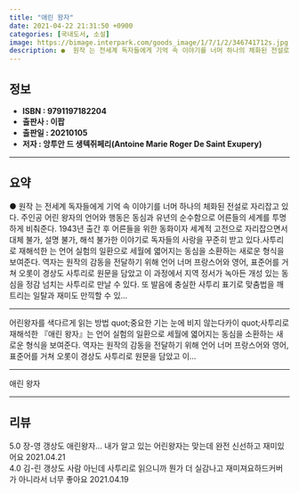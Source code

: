 ```yaml
---
title: "애린 왕자"
date: 2021-04-22 21:31:50 +0900
categories: [국내도서, 소설]
image: https://bimage.interpark.com/goods_image/1/7/1/2/346741712s.jpg
description: ●  원작 는 전세계 독자들에게 기억 속 이야기를 너머 하나의 체화된 전설로 자리잡고 있다. 주인공 어린 왕자의 언어와 행동은 동심과 유년의 순수함으로 어른들의 세계를 투명하게 비춰준다. 1943년 출간 후 어른들을 위한 동화이자 세계적 고전으로 자리잡으면서 대체 불가, 설명 불가, 해석 불가한 이야기로
---
```


## **정보**

- **ISBN : 9791197182204**
- **출판사 : 이팝**
- **출판일 : 20210105**
- **저자 : 앙투안 드 생텍쥐페리(Antoine Marie Roger De Saint Exupery)**

------



## **요약**

●  원작 는 전세계 독자들에게 기억 속 이야기를 너머 하나의 체화된 전설로 자리잡고 있다. 주인공 어린 왕자의 언어와 행동은 동심과 유년의 순수함으로 어른들의 세계를 투명하게 비춰준다. 1943년 출간 후 어른들을 위한 동화이자 세계적 고전으로 자리잡으면서 대체 불가, 설명 불가, 해석 불가한 이야기로 독자들의 사랑을 꾸준히 받고 있다.사투리로 재해석한 는 언어 실험의 일환으로 세월에 엷어지는 동심을 소환하는 새로운 형식을 보여준다. 역자는 원작의 감동을 전달하기 위해 언어 너머 프랑스어와 영어, 표준어를 거쳐 오롯이 경상도 사투리로 원문을 담았고 이 과정에서 지역 정서가 녹아든 개성 있는 동심을 정감 넘치는 사투리로 만날 수 있다. 또 발음에 충실한 사투리 표기로 맞춤법을 깨트리는 일탈과 재미도 만끽할 수 있...

------

어린왕자를 색다르게 읽는 방법
 quot;중요한 기는 눈에 비지 않는다카이 quot;사투리로 재해석한 『애린 왕자』는 언어 실험의 일환으로 세월에 엷어지는 동심을 소환하는 새로운 형식을 보여준다. 역자는 원작의 감동을 전달하기 위해 언어 너머 프랑스어와 영어, 표준어를 거쳐 오롯이 경상도 사투리로 원문을 담았고 이... 

------


애린 왕자 

------


## **리뷰** 

5.0 장-영 갱상도 애린왕자... 내가 알고 있는 어린왕자는 맞는데 완전 신선하고 재미있어요 2021.04.21 <br/>4.0 김-린 갱상도 사람 아닌데 사투리로 읽으니까 뭔가 더 실감나고 재미져요하드커버가 아니라서 너무 좋아요 2021.04.19 <br/>